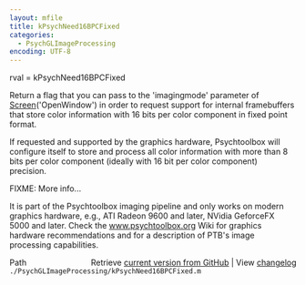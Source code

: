```yaml
---
layout: mfile
title: kPsychNeed16BPCFixed
categories:
  - PsychGLImageProcessing
encoding: UTF-8
---
```


rval = kPsychNeed16BPCFixed

Return a flag that you can pass to the 'imagingmode' parameter of
[Screen](/docs/Screen)('OpenWindow') in order to request support for internal
framebuffers that store color information with 16 bits per color
component in fixed point format.

If requested and supported by the graphics hardware, Psychtoolbox will
configure itself to store and process all color information with more
than 8 bits per color component (ideally with 16 bit per color component)
precision.

FIXME: More info...

It is part of the Psychtoolbox imaging pipeline and only works on modern
graphics hardware, e.g., ATI Radeon 9600 and later, NVidia GeforceFX 5000
and later. Check the www.psychtoolbox.org Wiki for graphics hardware
recommendations and for a description of PTB's image processing
capabilities.


<div class="code_header" style="text-align:right;">
  <span style="float:left;">Path&nbsp;&nbsp;</span> <span class="counter">Retrieve <a href=
  "https://raw.github.com/Psychtoolbox-3/Psychtoolbox-3/beta/./PsychGLImageProcessing/kPsychNeed16BPCFixed.m">current version from GitHub</a> | View <a href=
  "https://github.com/Psychtoolbox-3/Psychtoolbox-3/commits/beta/./PsychGLImageProcessing/kPsychNeed16BPCFixed.m">changelog</a></span>
</div>
<div class="code">
  <code>./PsychGLImageProcessing/kPsychNeed16BPCFixed.m</code>
</div>
